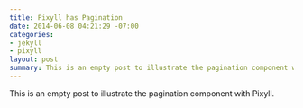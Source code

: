 ```yaml
---
title: Pixyll has Pagination
date: 2014-06-08 04:21:29 -07:00
categories:
- jekyll
- pixyll
layout: post
summary: This is an empty post to illustrate the pagination component with Pixyll.
---
```


This is an empty post to illustrate the pagination component with Pixyll.
